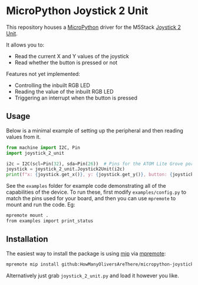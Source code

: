 # MicroPython Joystick 2 Unit

This repository houses a [MicroPython](https://micropython.org) driver for the M5Stack [Joystick 2 Unit](https://docs.m5stack.com/en/unit/Unit-JoyStick2).

It allows you to:

- Read the current X and Y values of the joystick
- Read whether the button is pressed or not

Features not yet implemented:

- Controlling the inbuilt RGB LED
- Reading the value of the inbuilt RGB LED
- Triggering an interrupt when the button is pressed

## Usage

Below is a minimal example of setting up the peripheral and then reading values from it.

```python
from machine import I2C, Pin
import joystick_2_unit

i2c = I2C(scl=Pin(32), sda=Pin(26))  # Pins for the ATOM Lite Grove port
joystick = joystick_2_unit.Joystick2Unit(i2c)
print(f"x: {joystick.get_x()}, y: {joystick.get_y()}, button: {joystick.is_pressed()}")
```

See the `examples` folder for example code demonstrating all of the capabilities of the device. To run these, first modify `examples/config.py` to match the pins used for your board, and then you can use `mpremote` to mount and run the code. Eg:

```bash
mpremote mount .
from examples import print_status
```

## Installation

The easiest way to install the package is using [mip](https://docs.micropython.org/en/latest/reference/packages.html#installing-packages-with-mip) via [mpremote](https://docs.micropython.org/en/latest/reference/mpremote.html):

```bash
mpremote mip install github:HowManyOliversAreThere/micropython-joystick-2-unit
```

Alternatively just grab `joystick_2_unit.py` and load it however you like.

